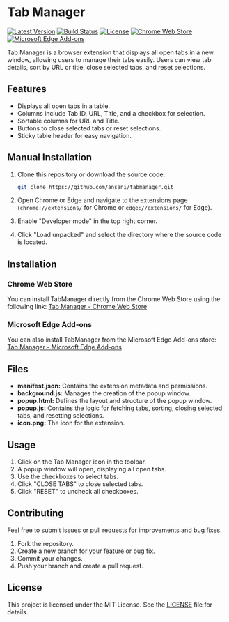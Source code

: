 # Tab Manager

[![Latest Version](https://img.shields.io/github/v/release/ansani/tabmanager)](https://github.com/ansani/tabmanager/releases)
[![Build Status](https://img.shields.io/github/actions/workflow/status/ansani/tabmanager/main.yml)](https://github.com/ansani/tabmanager/actions)
[![License](https://img.shields.io/github/license/ansani/tabmanager)](https://github.com/ansani/tabmanager/blob/main/LICENSE)
[![Chrome Web Store](https://img.shields.io/chrome-web-store/v/fbjofhflomkbgjolioladdpooamcnpfp)](https://chromewebstore.google.com/detail/tab-manager/fbjofhflomkbgjolioladdpooamcnpfp?authuser=0&hl=it)
[![Microsoft Edge Add-ons](https://img.shields.io/badge/Edge%20Store-Available-blue)](https://microsoftedge.microsoft.com/addons/detail/tab-manager/cnfkkkfdldbfmmilklplncoknbkanepf)

Tab Manager is a browser extension that displays all open tabs in a new window, allowing users to manage their tabs easily. Users can view tab details, sort by URL or title, close selected tabs, and reset selections.

## Features

- Displays all open tabs in a table.
- Columns include Tab ID, URL, Title, and a checkbox for selection.
- Sortable columns for URL and Title.
- Buttons to close selected tabs or reset selections.
- Sticky table header for easy navigation.

## Manual Installation

1. Clone this repository or download the source code.
    ```sh
    git clone https://github.com/ansani/tabmanager.git
    ```
2. Open Chrome or Edge and navigate to the extensions page (`chrome://extensions/` for Chrome or `edge://extensions/` for Edge).

3. Enable "Developer mode" in the top right corner.

4. Click "Load unpacked" and select the directory where the source code is located.

## Installation

### Chrome Web Store

You can install TabManager directly from the Chrome Web Store using the following link:
[Tab Manager - Chrome Web Store](https://chromewebstore.google.com/detail/tab-manager/fbjofhflomkbgjolioladdpooamcnpfp?authuser=0&hl=it)


### Microsoft Edge Add-ons

You can also install TabManager from the Microsoft Edge Add-ons store:
[Tab Manager - Microsoft Edge Add-ons](https://microsoftedge.microsoft.com/addons/detail/tab-manager/cnfkkkfdldbfmmilklplncoknbkanepf)


## Files

- **manifest.json:** Contains the extension metadata and permissions.
- **background.js:** Manages the creation of the popup window.
- **popup.html:** Defines the layout and structure of the popup window.
- **popup.js:** Contains the logic for fetching tabs, sorting, closing selected tabs, and resetting selections.
- **icon.png:** The icon for the extension.

## Usage

1. Click on the Tab Manager icon in the toolbar.
2. A popup window will open, displaying all open tabs.
3. Use the checkboxes to select tabs.
4. Click "CLOSE TABS" to close selected tabs.
5. Click "RESET" to uncheck all checkboxes.

## Contributing

Feel free to submit issues or pull requests for improvements and bug fixes.

1. Fork the repository.
2. Create a new branch for your feature or bug fix.
3. Commit your changes.
4. Push your branch and create a pull request.

## License

This project is licensed under the MIT License. See the [LICENSE](LICENSE) file for details.
